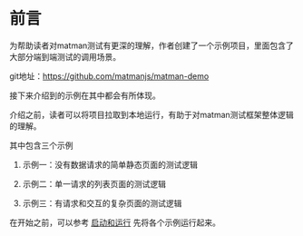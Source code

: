 # 前言

为帮助读者对matman测试有更深的理解，作者创建了一个示例项目，里面包含了大部分端到端测试的调用场景。

git地址：https://github.com/matmanjs/matman-demo

接下来介绍到的示例在其中都会有所体现。

介绍之前，读者可以将项目拉取到本地运行，有助于对matman测试框架整体逻辑的理解。

其中包含三个示例

1. 示例一：没有数据请求的简单静态页面的测试逻辑

2. 示例二：单一请求的列表页面的测试逻辑

3. 示例三：有请求和交互的复杂页面的测试逻辑

在开始之前，可以参考 [启动和运行](./start.md) 先将各个示例运行起来。